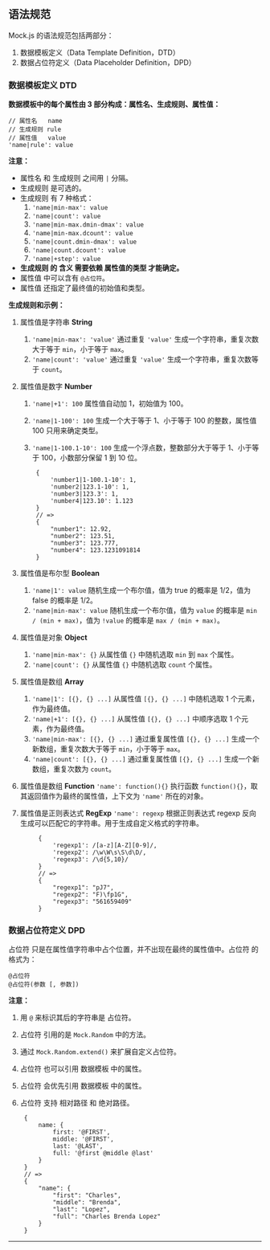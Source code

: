 ## 语法规范

Mock.js 的语法规范包括两部分：

1. 数据模板定义（Data Template Definition，DTD）
2. 数据占位符定义（Data Placeholder Definition，DPD）

### 数据模板定义 DTD

**数据模板中的每个属性由 3 部分构成：属性名、生成规则、属性值：**
    
    // 属性名   name
    // 生成规则 rule
    // 属性值   value
    'name|rule': value

**注意：**

* 属性名 和 生成规则 之间用 `|` 分隔。
* 生成规则 是可选的。
* 生成规则 有 7 种格式：
    1. `'name|min-max': value`
    1. `'name|count': value`
    1. `'name|min-max.dmin-dmax': value`
    1. `'name|min-max.dcount': value`
    1. `'name|count.dmin-dmax': value`
    1. `'name|count.dcount': value`
    1. `'name|+step': value`
* **生成规则 的 含义 需要依赖 属性值的类型 才能确定。**
* 属性值 中可以含有 `@占位符`。
* 属性值 还指定了最终值的初始值和类型。

<!-- 感谢 @麦少 同学对 Mock.js 语法的整理和分析，才有了这版相对清晰的语法文档。 -->

**生成规则和示例：**

1. 属性值是字符串 **String**
    1. `'name|min-max': 'value'` 通过重复 `'value'` 生成一个字符串，重复次数大于等于 `min`，小于等于 `max`。
    2. `'name|count': 'value'` 通过重复 `'value'` 生成一个字符串，重复次数等于 `count`。
2. 属性值是数字 **Number**
    1. `'name|+1': 100` 属性值自动加 1，初始值为 100。
    2. `'name|1-100': 100` 生成一个大于等于 1、小于等于 100 的整数，属性值 100 只用来确定类型。
    3. `'name|1-100.1-10': 100` 生成一个浮点数，整数部分大于等于 1、小于等于 100，小数部分保留 1 到 10 位。

            {
                'number1|1-100.1-10': 1,
                'number2|123.1-10': 1,
                'number3|123.3': 1,
                'number4|123.10': 1.123
            }
            // =>
            {
                "number1": 12.92,
                "number2": 123.51,
                "number3": 123.777,
                "number4": 123.1231091814
            }

3. 属性值是布尔型 **Boolean**
    1. `'name|1': value` 随机生成一个布尔值，值为 true 的概率是 1/2，值为 false 的概率是 1/2。
    2. `'name|min-max': value` 随机生成一个布尔值，值为 `value` 的概率是 `min / (min + max)`，值为 `!value` 的概率是 `max / (min + max)`。
4. 属性值是对象 **Object**
    1. `'name|min-max': {}` 从属性值 `{}` 中随机选取 `min` 到 `max` 个属性。
    2. `'name|count': {}` 从属性值 `{}` 中随机选取 `count` 个属性。
5. 属性值是数组 **Array**
    1. `'name|1': [{}, {} ...]` 从属性值 `[{}, {} ...]` 中随机选取 1 个元素，作为最终值。
    2. `'name|+1': [{}, {} ...]` 从属性值 `[{}, {} ...]` 中顺序选取 1 个元素，作为最终值。
    3. `'name|min-max': [{}, {} ...]` 通过重复属性值 `[{}, {} ...]` 生成一个新数组，重复次数大于等于 `min`，小于等于 `max`。
    4. `'name|count': [{}, {} ...]` 通过重复属性值 `[{}, {} ...]` 生成一个新数组，重复次数为 `count`。
6. 属性值是数组 **Function**
    `'name': function(){}` 执行函数 `function(){}`，取其返回值作为最终的属性值，上下文为 `'name'` 所在的对象。
7. 属性值是正则表达式 **RegExp**
    `'name': regexp` 根据正则表达式 regexp 反向生成可以匹配它的字符串。用于生成自定义格式的字符串。

            {
                'regexp1': /[a-z][A-Z][0-9]/,
                'regexp2': /\w\W\s\S\d\D/,
                'regexp3': /\d{5,10}/
            }
            // =>
            {
                "regexp1": "pJ7",
                "regexp2": "F)\fp1G",
                "regexp3": "561659409"
            }

### 数据占位符定义 DPD

占位符 只是在属性值字符串中占个位置，并不出现在最终的属性值中。占位符 的格式为：
    
    @占位符
    @占位符(参数 [, 参数])

**注意：**

1. 用 `@` 来标识其后的字符串是 占位符。
2. 占位符 引用的是 `Mock.Random` 中的方法。
3. 通过 `Mock.Random.extend()` 来扩展自定义占位符。
4. 占位符 也可以引用 数据模板 中的属性。
5. 占位符 会优先引用 数据模板 中的属性。
6. 占位符 支持 相对路径 和 绝对路径。

        {
            name: {
                first: '@FIRST',
                middle: '@FIRST',
                last: '@LAST',
                full: '@first @middle @last'
            }
        }
        // =>
        {
            "name": {
                "first": "Charles",
                "middle": "Brenda",
                "last": "Lopez",
                "full": "Charles Brenda Lopez"
            }
        }

---
